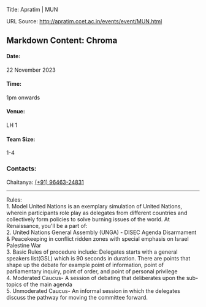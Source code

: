 Title: Apratim | MUN

URL Source: http://apratim.ccet.ac.in/events/event/MUN.html

Markdown Content:
Chroma
------

#### Date:

22 November 2023

#### Time:

1pm onwards

#### Venue:

LH 1

#### Team Size:

1-4

### Contacts:

Chaitanya: [(+91) 96463-24831](tel:+919646324831)

* * *

Rules:  
1\. Model United Nations is an exemplary simulation of United Nations, wherein participants role play as delegates from different countries and collectively form policies to solve burning issues of the world. At Renaissance, you'll be a part of:  
2\. United Nations General Assembly (UNGA) - DISEC Agenda Disarmament & Peacekeeping in conflict ridden zones with special emphasis on Israel Palestine War  
3\. Basic Rules of procedure include: Delegates starts with a general speakers list(GSL) which is 90 seconds in duration. There are points that shape up the debate for example point of information, point of parliamentary inquiry, point of order, and point of personal privilege  
4\. Moderated Caucus- A session of debating that deliberates upon the sub-topics of the main agenda  
5\. Unmoderated Caucus- An informal session in which the delegates discuss the pathway for moving the committee forward.
